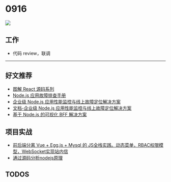 
# 0916

![](http://h2.ioliu.cn/bing/BulgariaDevilBridge_ZH-CN1894068778_1920x1080.jpg)

## 工作

- 代码 review，联调


---

## 好文推荐

- [图解 React 源码系列](https://github.com/7kms/react-illustration-series)
- [Node.js 应用故障排查手册](https://github.com/aliyun-node/Node.js-Troubleshooting-Guide)
- [企业级 Node.js 应用性能监控与线上故障定位解决方案](https://github.com/hyj1991/easy-monitor)
- [文档-企业级 Node.js 应用性能监控与线上故障定位解决方案](https://www.yuque.com/hyj1991/easy-monitor/past-and-present)
- [基于 Node.js 的可视化 BFF 解决方案](https://cnodejs.org/topic/6135c8b5fe0c517a27ae8cda)


## 项目实战

- [前后端分离 Vue + Egg.js + Mysql 的 JS全栈实践。动态菜单，RBAC权限模型，WebSocket实现站内信](https://cnodejs.org/topic/613ea37afe0c515786ae9b51 )
- [通过源码分析nodejs原理](https://github.com/theanarkh/understand-nodejs/)

## TODOS
